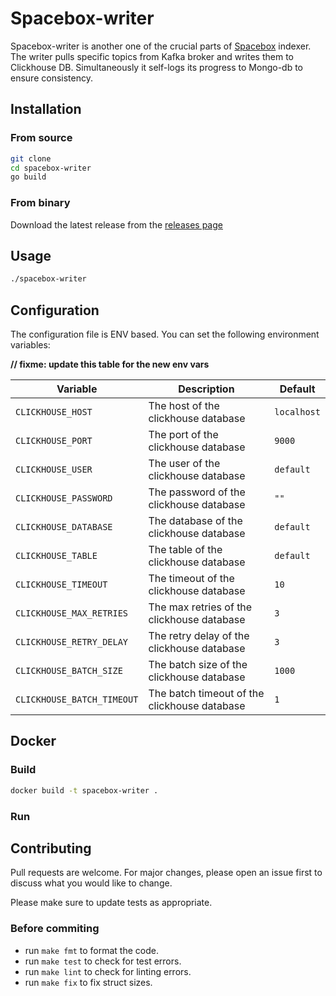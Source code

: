 # Spacebox-writer

Spacebox-writer is another one of the crucial parts of [Spacebox](https://github.com/bro-n-bro/spacebox) indexer. The writer pulls specific topics from Kafka broker and writes them to Clickhouse DB. Simultaneously it self-logs its progress to Mongo-db to ensure consistency.

## Installation

### From source

```bash
git clone
cd spacebox-writer
go build
```

### From binary

Download the latest release from the [releases page](...)

## Usage

```bash
./spacebox-writer
```

## Configuration

The configuration file is ENV based. You can set the following environment variables:

**// fixme: update this table for the new env vars**

| Variable                   | Description                                  | Default     |
|----------------------------|----------------------------------------------|-------------|
| `CLICKHOUSE_HOST`          | The host of the clickhouse database          | `localhost` |
| `CLICKHOUSE_PORT`          | The port of the clickhouse database          | `9000`      |
| `CLICKHOUSE_USER`          | The user of the clickhouse database          | `default`   |
| `CLICKHOUSE_PASSWORD`      | The password of the clickhouse database      | `""`        |
| `CLICKHOUSE_DATABASE`      | The database of the clickhouse database      | `default`   |
| `CLICKHOUSE_TABLE`         | The table of the clickhouse database         | `default`   |
| `CLICKHOUSE_TIMEOUT`       | The timeout of the clickhouse database       | `10`        |
| `CLICKHOUSE_MAX_RETRIES`   | The max retries of the clickhouse database   | `3`         |
| `CLICKHOUSE_RETRY_DELAY`   | The retry delay of the clickhouse database   | `3`         |
| `CLICKHOUSE_BATCH_SIZE`    | The batch size of the clickhouse database    | `1000`      |
| `CLICKHOUSE_BATCH_TIMEOUT` | The batch timeout of the clickhouse database | `1`         |

## Docker

### Build

```bash
docker build -t spacebox-writer .
```

### Run

## Contributing

Pull requests are welcome. For major changes, please open an issue first to discuss what you would like to change.

Please make sure to update tests as appropriate.

### Before commiting

- run `make fmt` to format the code.
- run `make test` to check for test errors.
- run `make lint` to check for linting errors.
- run `make fix` to fix struct sizes.
